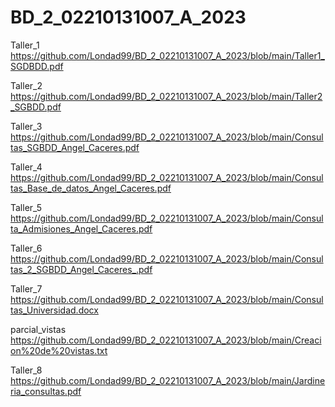 # BD_2_02210131007_A_2023 
Taller_1 https://github.com/Londad99/BD_2_02210131007_A_2023/blob/main/Taller1_SGDBDD.pdf

Taller_2 https://github.com/Londad99/BD_2_02210131007_A_2023/blob/main/Taller2_SGBDD.pdf

Taller_3 https://github.com/Londad99/BD_2_02210131007_A_2023/blob/main/Consultas_SGBDD_Angel_Caceres.pdf

Taller_4 https://github.com/Londad99/BD_2_02210131007_A_2023/blob/main/Consultas_Base_de_datos_Angel_Caceres.pdf

Taller_5 https://github.com/Londad99/BD_2_02210131007_A_2023/blob/main/Consulta_Admisiones_Angel_Caceres.pdf

Taller_6 https://github.com/Londad99/BD_2_02210131007_A_2023/blob/main/Consultas_2_SGBDD_Angel_Caceres_.pdf

Taller_7 https://github.com/Londad99/BD_2_02210131007_A_2023/blob/main/Consultas_Universidad.docx

parcial_vistas https://github.com/Londad99/BD_2_02210131007_A_2023/blob/main/Creacion%20de%20vistas.txt

Taller_8 https://github.com/Londad99/BD_2_02210131007_A_2023/blob/main/Jardineria_consultas.pdf
